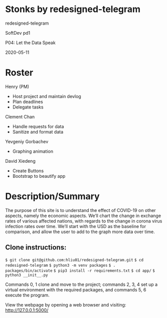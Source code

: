 # Stonks by redesigned-telegram

redesigned-telegram

SoftDev pd1

P04: Let the Data Speak

2020-05-11


# Roster
Henry (PM)
- Host project and maintain devlog
- Plan deadlines
- Delegate tasks

Clement Chan
- Handle requests for data
- Sanitize and format data

Yevgeniy Gorbachev
- Graphing animation

David Xiedeng
- Create Buttons
- Bootstrap to beautify app

# Description/Summary
The purpose of this site is to understand the effect of COVID-19 on other aspects, namely the economic aspects. We’ll chart the change in exchange rates of various affected nations, with regards to the change in corona virus infection rates over time. We’ll start with the USD as the baseline for comparison, and allow the user to add to the graph more data over time.



## Clone instructions:
`$ git clone git@github.com:hliu01/redesigned-telegram.git`
`$ cd redesigned-telegram`
`$ python3 -m venv packages`
`$ . packages/bin/activate`
`$ pip3 install -r requirements.txt`
`$ cd app/`
`$ python3 __init__.py`

Commands 0, 1 clone and move to the project; commands 2, 3, 4 set up a virtual environment with the required packages, and commands 5, 6 execute the program.

View the webpage by opening a web browser and visiting: http://127.0.0.1:5000/
